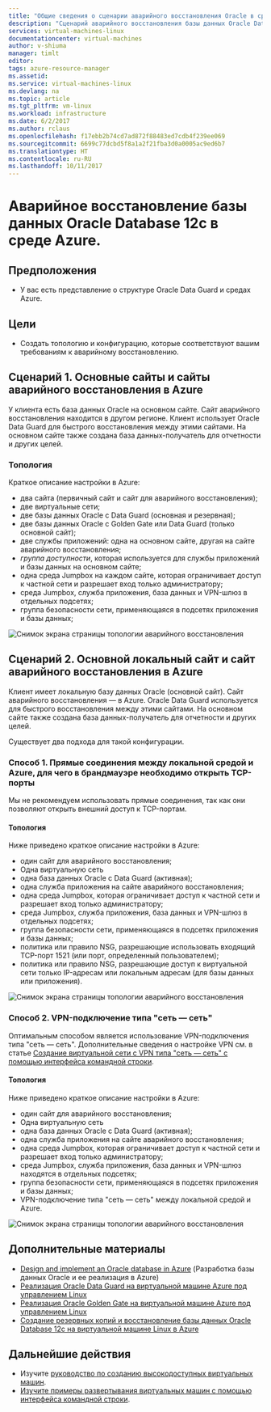 ```yaml
---
title: "Общие сведения о сценарии аварийного восстановления Oracle в среде Azure | Документация Майкрософт"
description: "Сценарий аварийного восстановления базы данных Oracle Database 12c в среде Azure"
services: virtual-machines-linux
documentationcenter: virtual-machines
author: v-shiuma
manager: timlt
editor: 
tags: azure-resource-manager
ms.assetid: 
ms.service: virtual-machines-linux
ms.devlang: na
ms.topic: article
ms.tgt_pltfrm: vm-linux
ms.workload: infrastructure
ms.date: 6/2/2017
ms.author: rclaus
ms.openlocfilehash: f17ebb2b74cd7ad872f88483ed7cdb4f239ee069
ms.sourcegitcommit: 6699c77dcbd5f8a1a2f21fba3d0a0005ac9ed6b7
ms.translationtype: HT
ms.contentlocale: ru-RU
ms.lasthandoff: 10/11/2017
---
```

# <a name="disaster-recovery-for-an-oracle-database-12c-database-in-an-azure-environment"></a>Аварийное восстановление базы данных Oracle Database 12c в среде Azure.

## <a name="assumptions"></a>Предположения

- У вас есть представление о структуре Oracle Data Guard и средах Azure.


## <a name="goals"></a>Цели
- Создать топологию и конфигурацию, которые соответствуют вашим требованиям к аварийному восстановлению.

## <a name="scenario-1-primary-and-dr-sites-on-azure"></a>Сценарий 1. Основные сайты и сайты аварийного восстановления в Azure

У клиента есть база данных Oracle на основном сайте. Сайт аварийного восстановления находится в другом регионе. Клиент использует Oracle Data Guard для быстрого восстановления между этими сайтами. На основном сайте также создана база данных-получатель для отчетности и других целей. 

### <a name="topology"></a>Топология

Краткое описание настройки в Azure:

- два сайта (первичный сайт и сайт для аварийного восстановления);
- две виртуальные сети;
- две базы данных Oracle с Data Guard (основная и резервная);
- две базы данных Oracle с Golden Gate или Data Guard (только основной сайт);
- две службы приложений: одна на основном сайте, другая на сайте аварийного восстановления;
- *группа доступности*, которая используется для службы приложений и базы данных на основном сайте;
- одна среда Jumpbox на каждом сайте, которая ограничивает доступ к частной сети и разрешает вход только администратору;
- среда Jumpbox, служба приложения, база данных и VPN-шлюз в отдельных подсетях;
- группа безопасности сети, применяющаяся в подсетях приложения и базы данных;

![Снимок экрана страницы топологии аварийного восстановления](./media/oracle-disaster-recovery/oracle_topology_01.png)

## <a name="scenario-2-primary-site-on-premises-and-dr-site-on-azure"></a>Сценарий 2. Основной локальный сайт и сайт аварийного восстановления в Azure

Клиент имеет локальную базу данных Oracle (основной сайт). Сайт аварийного восстановления — в Azure. Oracle Data Guard используется для быстрого восстановления между этими сайтами. На основном сайте также создана база данных-получатель для отчетности и других целей. 

Существует два подхода для такой конфигурации.

### <a name="approach-1-direct-connections-between-on-premises-and-azure-requiring-open-tcp-ports-on-the-firewall"></a>Способ 1. Прямые соединения между локальной средой и Azure, для чего в брандмауэре необходимо открыть TCP-порты 

Мы не рекомендуем использовать прямые соединения, так как они позволяют открыть внешний доступ к TCP-портам.

#### <a name="topology"></a>Топология

Ниже приведено краткое описание настройки в Azure:

- один сайт для аварийного восстановления; 
- Одна виртуальную сеть
- одна база данных Oracle с Data Guard (активная);
- одна служба приложения на сайте аварийного восстановления;
- одна среда Jumpbox, которая ограничивает доступ к частной сети и разрешает вход только администратору;
- среда Jumpbox, служба приложения, база данных и VPN-шлюз в отдельных подсетях;
- группа безопасности сети, применяющаяся в подсетях приложения и базы данных;
- политика или правило NSG, разрешающие использовать входящий TCP-порт 1521 (или порт, определенный пользователем);
- политика или правило NSG, разрешающие доступ к виртуальной сети только IP-адресам или локальным адресам (для базы данных или приложения).

![Снимок экрана страницы топологии аварийного восстановления](./media/oracle-disaster-recovery/oracle_topology_02.png)

### <a name="approach-2-site-to-site-vpn"></a>Способ 2. VPN-подключение типа "сеть — сеть"
Оптимальным способом является использование VPN-подключения типа "сеть — сеть". Дополнительные сведения о настройке VPN см. в статье [Создание виртуальной сети с VPN типа "сеть — сеть" с помощью интерфейса командной строки](https://docs.microsoft.com/en-us/azure/vpn-gateway/vpn-gateway-howto-site-to-site-resource-manager-cli).

#### <a name="topology"></a>Топология

Ниже приведено краткое описание настройки в Azure:

- один сайт для аварийного восстановления; 
- Одна виртуальную сеть 
- одна база данных Oracle с Data Guard (активная);
- одна служба приложения на сайте аварийного восстановления;
- одна среда Jumpbox, которая ограничивает доступ к частной сети и разрешает вход только администратору;
- среда Jumpbox, служба приложения, база данных и VPN-шлюз находятся в отдельных подсетях;
- группа безопасности сети, применяющаяся в подсетях приложения и базы данных;
- VPN-подключение типа "сеть — сеть" между локальной средой и Azure.

![Снимок экрана страницы топологии аварийного восстановления](./media/oracle-disaster-recovery/oracle_topology_03.png)

## <a name="additional-reading"></a>Дополнительные материалы

- [Design and implement an Oracle database in Azure](oracle-design.md) (Разработка базы данных Oracle и ее реализация в Azure)
- [Реализация Oracle Data Guard на виртуальной машине Azure под управлением Linux](configure-oracle-dataguard.md)
- [Реализация Oracle Golden Gate на виртуальной машине Azure под управлением Linux](configure-oracle-golden-gate.md)
- [Создание резервных копий и восстановление базы данных Oracle Database 12c на виртуальной машине Linux в Azure](oracle-backup-recovery.md)


## <a name="next-steps"></a>Дальнейшие действия

- Изучите [руководство по созданию высокодоступных виртуальных машин](../../linux/create-cli-complete.md).
- [Изучите примеры развертывания виртуальных машин с помощью интерфейса командной строки](../../linux/cli-samples.md).
